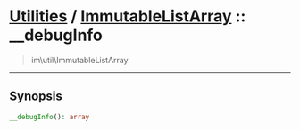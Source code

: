 # [Utilities](util.md) / [ImmutableListArray](util-ImmutableListArray.md) :: __debugInfo
 > im\util\ImmutableListArray
____

## Synopsis
```php
__debugInfo(): array
```
